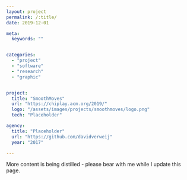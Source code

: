 ```yaml
---
layout: project
permalink: /:title/
date: 2019-12-01

meta:
  keywords: ""


categories:
  - "project"
  - "software"
  - "research"
  - "graphic"


project:
  title: "SmoothMoves"
  url: "https://chiplay.acm.org/2019/"
  logo: "/assets/images/projects/smoothmoves/logo.png"
  tech: "Placeholder"

agency:
  title: "Placeholder"
  url: "https://github.com/davidverweij"
  year: "2017"

---
```

<p>More content is being distilled - please <i class="fas fa-paw"></i> bear with me while I update this page.</p>
